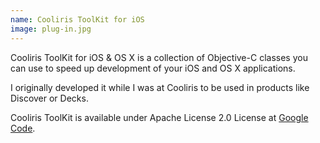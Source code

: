 ```yaml
---
name: Cooliris ToolKit for iOS
image: plug-in.jpg
---
```


Cooliris ToolKit for iOS & OS X is a collection of Objective-C classes you can use to speed up development of your iOS and OS X applications.

I originally developed it while I was at Cooliris to be used in products like Discover or Decks.

Cooliris ToolKit is available under Apache License 2.0 License at [Google Code](https://code.google.com/p/cooliris-toolkit/).
